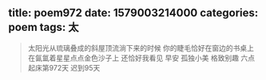 title: poem972
date: 1579003214000
categories: poem
tags: 太
---
> 太阳光从琉璃叠成的斜屋顶流淌下来的时候
你的睫毛恰好在窗边的书桌上
在氤氲着星星点点金色沙子上
还恰好我看见
早安
孤独小美
格致别趣
六点起床第972天 迟到95天
